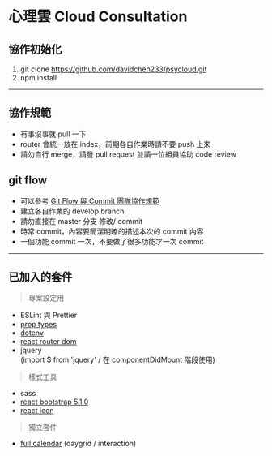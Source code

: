 # 心理雲 Cloud Consultation

## 協作初始化

1. git clone https://github.com/davidchen233/psycloud.git
2. npm install

---

## 協作規範

- 有事沒事就 pull 一下
- router 會統一放在 index，前期各自作業時請不要 push 上來
- 請勿自行 merge，請發 pull request 並請一位組員協助 code review

## git flow

- 可以參考 [Git Flow 與 Commit 團隊協作規範](https://syj0905.github.io/git/20201104/138987188/)
- 建立各自作業的 develop branch
- 請勿直接在 master 分支 修改/ commit
- 時常 commit，內容要簡潔明瞭的描述本次的 commit 內容
- 一個功能 commit 一次，不要做了很多功能才一次 commit

---

## 已加入的套件

> 專案設定用

- ESLint 與 Prettier
- [prop types](https://zh-hant.reactjs.org/docs/typechecking-with-proptypes.html)
- [dotenv](https://github.com/motdotla/dotenv#readme)
- [react router dom](https://reactrouter.com/web/guides/quick-start)
- jquery <br>
  (import $ from 'jquery' / 在 componentDidMount 階段使用)

> 樣式工具

- sass
- [react bootstrap 5.1.0](https://react-bootstrap.github.io/)
- [react icon](https://react-icons.github.io/react-icons/)

> 獨立套件

- [full calendar](https://fullcalendar.io/docs#toc) (daygrid / interaction)
